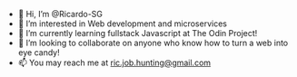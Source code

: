 - 👋 Hi, I’m @Ricardo-SG
- 👀 I’m interested in Web development and microservices
- 🌱 I’m currently learning fullstack Javascript at The Odin Project!
- 💞️ I’m looking to collaborate on anyone who know how to turn a web into eye candy!
- 📫 You may reach me at ric.job.hunting@gmail.com

<!---
Ricardo-SG/Ricardo-SG is a ✨ special ✨ repository because its `README.md` (this file) appears on your GitHub profile.
You can click the Preview link to take a look at your changes.
--->
